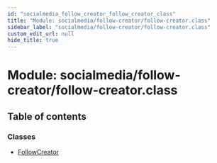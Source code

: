 ```yaml
---
id: "socialmedia_follow_creator_follow_creator_class"
title: "Module: socialmedia/follow-creator/follow-creator.class"
sidebar_label: "socialmedia/follow-creator/follow-creator.class"
custom_edit_url: null
hide_title: true
---
```


# Module: socialmedia/follow-creator/follow-creator.class

## Table of contents

### Classes

- [FollowCreator](../classes/socialmedia_follow_creator_follow_creator_class.followcreator.md)
